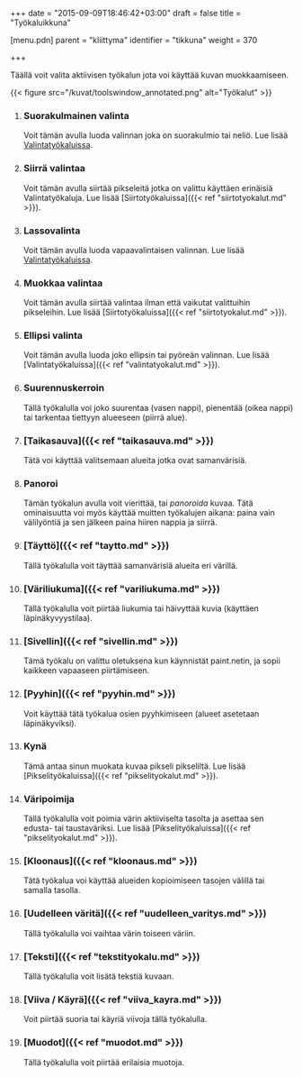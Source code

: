 +++
date = "2015-09-09T18:46:42+03:00"
draft = false
title = "Työkaluikkuna"

[menu.pdn]
	parent = "kliittyma"
	identifier = "tikkuna"
	weight = 370

+++

Täällä voit valita aktiivisen työkalun jota voi käyttää kuvan muokkaamiseen.

{{< figure src="/kuvat/toolswindow_annotated.png" alt="Työkalut" >}}

1.	### Suorakulmainen valinta
	
	Voit tämän avulla luoda valinnan joka on suorakulmio tai neliö. Lue lisää [Valintatyökaluissa](Valintatyokalut/).
	
1.	### Siirrä valintaa
	
	Voit tämän avulla siirtää pikseleitä jotka on valittu käyttäen erinäisiä Valintatyökaluja. Lue lisää [Siirtotyökaluissa]({{< ref "siirtotyokalut.md" >}}).
	
1.	### Lassovalinta
	
	Voit tämän avulla luoda vapaavalintaisen valinnan. Lue lisää [Valintatyökaluissa](Valintatyokalut).
	
1.	### Muokkaa valintaa
	
	Voit tämän avulla siirtää valintaa ilman että vaikutat valittuihin pikseleihin. Lue lisää [Siirtotyökaluissa]({{< ref "siirtotyokalut.md" >}}).
	
1.	### Ellipsi valinta
	
	Voit tämän avulla luoda joko ellipsin tai pyöreän valinnan. Lue lisää [Valintatyökaluissa]({{< ref "valintatyokalut.md" >}}).
	
1.	### Suurennuskerroin
	
	Tällä työkalulla voi joko suurentaa (vasen nappi), pienentää (oikea nappi) tai tarkentaa tiettyyn alueeseen (piirrä alue).
	
1.	### [Taikasauva]({{< ref "taikasauva.md" >}})
	
	Tätä voi käyttää valitsemaan alueita jotka ovat samanvärisiä.
	
1.	### Panoroi
	
	Tämän työkalun avulla voit vierittää, tai *panoroida* kuvaa. Tätä ominaisuutta voi myös käyttää muitten työkalujen aikana: paina vain välilyöntiä ja sen jälkeen paina hiiren nappia ja siirrä.
	
1.	### [Täyttö]({{< ref "taytto.md" >}})
	
	Tällä työkalulla voit täyttää samanvärisiä alueita eri värillä.
	
1.	### [Väriliukuma]({{< ref "variliukuma.md" >}})
	
	Tällä työkalulla voit piirtää liukumia tai häivyttää kuvia (käyttäen läpinäkyvyystilaa).
	
1.	### [Sivellin]({{< ref "sivellin.md" >}})
	
	Tämä työkalu on valittu oletuksena kun käynnistät paint.netin, ja sopii kaikkeen vapaaseen piirtämiseen.
	
1.	### [Pyyhin]({{< ref "pyyhin.md" >}})
	
	Voit käyttää tätä työkalua osien pyyhkimiseen (alueet asetetaan läpinäkyviksi).
	
1.	### Kynä
	
	Tämä antaa sinun muokata kuvaa pikseli pikseliltä. Lue lisää [Pikselityökaluissa]({{< ref "pikselityokalut.md" >}}).
	
1.	### Väripoimija
	
	Tällä työkalulla voit poimia värin aktiiviselta tasolta ja asettaa sen edusta- tai taustaväriksi. Lue lisää [Pikselityökaluissa]({{< ref "pikselityokalut.md" >}}).
	
1.	### [Kloonaus]({{< ref "kloonaus.md" >}})
	
	Tätä työkalua voi käyttää alueiden kopioimiseen tasojen välillä tai samalla tasolla.
	
1.	### [Uudelleen väritä]({{< ref "uudelleen_varitys.md" >}})
	
	Tällä työkalulla voi vaihtaa värin toiseen väriin.
	
1.	### [Teksti]({{< ref "tekstityokalu.md" >}})
	
	Tällä työkalulla voit lisätä tekstiä kuvaan.
	
1.	### [Viiva / Käyrä]({{< ref "viiva_kayra.md" >}})
	
	Voit piirtää suoria tai käyriä viivoja tällä työkalulla.
	
1.	### [Muodot]({{< ref "muodot.md" >}})
	
	Tällä työkalulla voit piirtää erilaisia muotoja.
